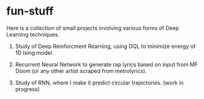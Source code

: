 # fun-stuff

Here is a collection of small projects involving various forms of Deep Learning techniques.

1. Study of Deep Reinforcment Rearning, using DQL to minimize energy of 1D Ising model.
  

2. Recurrent Neural Network to generate rap lyrics based on input from MF Doom (or any other artist scraped from metrolyrics).
    

3. Study of RNN, where I make it predict circular trajectories. (work in progress)
